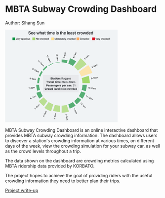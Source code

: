 # MBTA Subway Crowding Dashboard
Author: Sihang Sun

<img src="./img/banner.jpg" alt="Banner" height="300"/>

MBTA Subway Crowding Dashboard is an online interactive dashboard that provides MBTA subway crowding information. The dashboard allows users to discover a station's crowding information at various times, on different days of the week, view the crowding simulation for your subway car, as well as the crowd levels throughout a trip.

The data shown on the dashboard are crowding metrics calculated using MBTA ridership data provided by KORBATO.

The project hopes to achieve the goal of providing riders with the useful crowding information they need to better plan their trips.

[Project write-up](https://sihang-tech2.github.io/final_development/doc.html)


